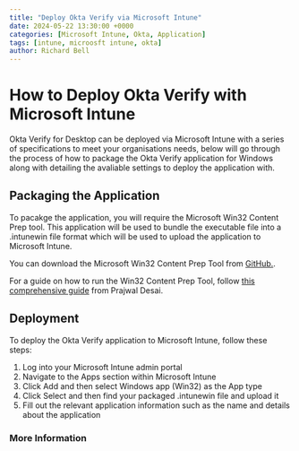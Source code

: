 ```yaml
---
title: "Deploy Okta Verify via Microsoft Intune"
date: 2024-05-22 13:30:00 +0000
categories: [Microsoft Intune, Okta, Application]
tags: [intune, microosft intune, okta]
author: Richard Bell
---
```


# How to Deploy Okta Verify with Microsoft Intune
Okta Verify for Desktop can be deployed via Microsoft Intune with a series of specifications to meet your organisations needs, below will go through the process of how to package the Okta Verify application for Windows along with detailing the avaliable settings to deploy the application with.

## Packaging the Application
To pacakge the application, you will require the Microsoft Win32 Content Prep tool. This application will be used to bundle the executable file into a .intunewin file format which will be used to upload the application to Microsoft Intune.

You can download the Microsoft Win32 Content Prep Tool from [GitHub.](https://github.com/Microsoft/Microsoft-Win32-Content-Prep-Tool).

For a guide on how to run the Win32 Content Prep Tool, follow [this comprehensive guide](https://www.prajwaldesai.com/deploy-win32-apps-with-intune/) from Prajwal Desai.

## Deployment
To deploy the Okta Verify application to Microsoft Intune, follow these steps:
1. Log into your Microsoft Intune admin portal
2. Navigate to the Apps section within Microsoft Intune
3. Click Add and then select Windows app (Win32) as the App type
4. Click Select and then find your packaged .intunewin file and upload it
5. Fill out the relevant application information such as the name and details about the application


### More Information